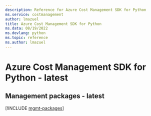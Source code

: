 ```yaml
---
description: Reference for Azure Cost Management SDK for Python
ms.service: costmanagement
author: lmazuel
title: Azure Cost Management SDK for Python
ms.data: 08/19/2022
ms.devlang: python
ms.topic: reference
ms.author: lmazuel
---
```

# Azure Cost Management SDK for Python - latest

## Management packages - latest
[!INCLUDE [mgmt-packages](cost-management-mgmt-index.md)]